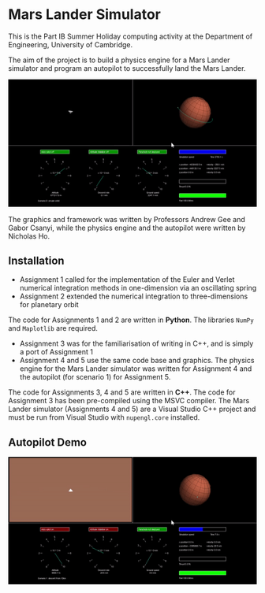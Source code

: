 # Mars Lander Simulator
This is the Part IB Summer Holiday computing activity at the Department of Engineering, University of Cambridge.

The aim of the project is to build a physics engine for a Mars Lander simulator and program an autopilot to successfully land the Mars Lander.

![Mars Lander Simulator Orbit](images/mars_lander_orbit.gif)

The graphics and framework was written by Professors Andrew Gee and Gabor Csanyi, while the physics engine and the autopilot were written by Nicholas Ho.

## Installation
- Assignment 1 called for the implementation of the Euler and Verlet numerical integration methods in one-dimension via an oscillating spring
- Assignment 2 extended the numerical integration to three-dimensions for planetary orbit

The code for Assignments 1 and 2 are written in **Python**. The libraries `NumPy` and `Maplotlib` are required.


- Assignment 3 was for the familiarisation of writing in C++, and is simply a port of Assignment 1
- Assignment 4 and 5 use the same code base and graphics. The physics engine for the Mars Lander simulator was written for Assignment 4 and the autopilot (for scenario 1) for Assignment 5. 

The code for Assignments 3, 4 and 5 are written in **C++**. The code for Assignment 3 has been pre-compiled using the MSVC compiler. The Mars Lander simulator (Assignments 4 and 5) are a Visual Studio C++ project and must be run from Visual Studio with `nupengl.core` installed.

## Autopilot Demo
![Mars Lander Simulator Autopilot](images/mars_lander_autopilot.gif)
